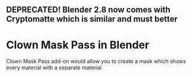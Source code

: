 <h2>DEPRECATED! Blender 2.8 now comes with Cryptomatte which is similar and must better</h2>


# Clown Mask Pass in Blender
Clown Mask Pass add-on would allow you to create a mask which shows every material with a separate material
